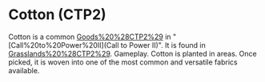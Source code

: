# Cotton (CTP2)

Cotton is a common [Goods%20%28CTP2%29](good) in "[Call%20to%20Power%20II](Call to Power II)". It is found in [Grasslands%20%28CTP2%29](Grasslands).
Gameplay.
Cotton is planted in areas. Once picked, it is woven into one of the most common and versatile fabrics available.